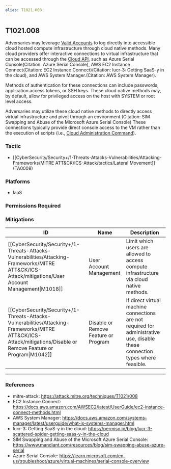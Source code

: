 ```yaml
---
alias: T1021.008
---
```


## T1021.008

Adversaries may leverage [Valid Accounts](https://attack.mitre.org/techniques/T1078) to log directly into accessible cloud hosted compute infrastructure through cloud native methods. Many cloud providers offer interactive connections to virtual infrastructure that can be accessed through the [Cloud API](https://attack.mitre.org/techniques/T1059/009), such as Azure Serial Console(Citation: Azure Serial Console), AWS EC2 Instance Connect(Citation: EC2 Instance Connect)(Citation: lucr-3: Getting SaaS-y in the cloud), and AWS System Manager.(Citation: AWS System Manager).

Methods of authentication for these connections can include passwords, application access tokens, or SSH keys. These cloud native methods may, by default, allow for privileged access on the host with SYSTEM or root level access. 

Adversaries may utilize these cloud native methods to directly access virtual infrastructure and pivot through an environment.(Citation: SIM Swapping and Abuse of the Microsoft Azure Serial Console) These connections typically provide direct console access to the VM rather than the execution of scripts (i.e., [Cloud Administration Command](https://attack.mitre.org/techniques/T1651)).


### Tactic
- [[CyberSecurity/Security+/1-Threats-Attacks-Vulnerabilities/Attacking-Frameworks/MITRE ATT&CK/ICS-Attack/tactics/Lateral Movement]] (TA0008)

### Platforms
- IaaS

### Permissions Required

### Mitigations

| ID | Name | Description |
| --- | --- | --- |
| [[CyberSecurity/Security+/1-Threats-Attacks-Vulnerabilities/Attacking-Frameworks/MITRE ATT&CK/ICS-Attack/mitigations/User Account Management\|M1018]] | User Account Management | Limit which users are allowed to access compute infrastructure via cloud native methods. |
| [[CyberSecurity/Security+/1-Threats-Attacks-Vulnerabilities/Attacking-Frameworks/MITRE ATT&CK/ICS-Attack/mitigations/Disable or Remove Feature or Program\|M1042]] | Disable or Remove Feature or Program | If direct virtual machine connections are not required for administrative use, disable these connection types where feasible. |


---
### References

- mitre-attack: https://attack.mitre.org/techniques/T1021/008
- EC2 Instance Connect: https://docs.aws.amazon.com/AWSEC2/latest/UserGuide/ec2-instance-connect-methods.html
- AWS System Manager: https://docs.aws.amazon.com/systems-manager/latest/userguide/what-is-systems-manager.html
- lucr-3: Getting SaaS-y in the cloud: https://permiso.io/blog/lucr-3-scattered-spider-getting-saas-y-in-the-cloud
- SIM Swapping and Abuse of the Microsoft Azure Serial Console: https://www.mandiant.com/resources/blog/sim-swapping-abuse-azure-serial
- Azure Serial Console: https://learn.microsoft.com/en-us/troubleshoot/azure/virtual-machines/serial-console-overview
